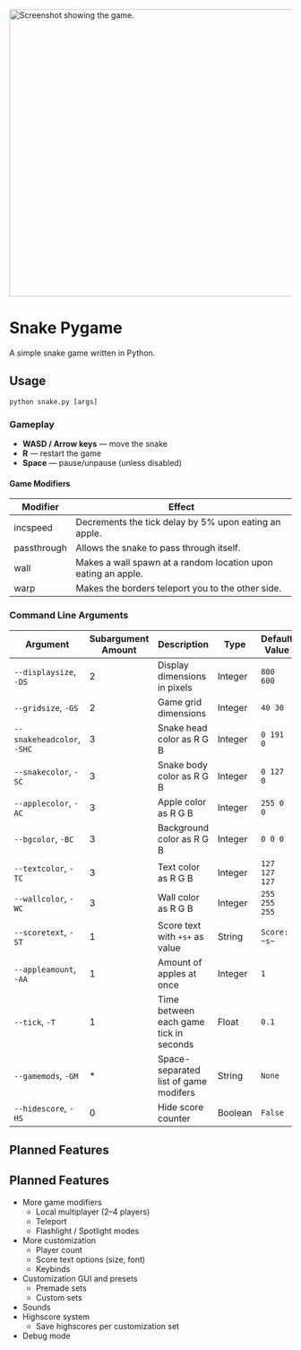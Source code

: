 <img width="512" alt="Screenshot showing the game." src="https://github.com/user-attachments/assets/d35c09bf-fa54-47f5-9e36-3511b58303df" />

# Snake Pygame
A simple snake game written in Python.

## Usage
```
python snake.py [args]
```

### Gameplay
- **WASD / Arrow keys** — move the snake
- **R** — restart the game
- **Space** — pause/unpause (unless disabled) 

#### Game Modifiers
|Modifier|Effect|
|-|-|
|incspeed|Decrements the tick delay by 5% upon eating an apple.|
|passthrough|Allows the snake to pass through itself.|
|wall|Makes a wall spawn at a random location upon eating an apple.|
|warp|Makes the borders teleport you to the other side.|

### Command Line Arguments
|Argument|Subargument Amount|Description|Type|Default Value|
|-|-|-|-|-|
|`--displaysize`, `-DS`|2|Display dimensions in pixels|Integer|`800 600`|
|`--gridsize`, `-GS`|2|Game grid dimensions|Integer|`40 30`|
|`--snakeheadcolor`, `-SHC`|3|Snake head color as R G B|Integer|`0 191 0`|
|`--snakecolor`, `-SC`|3|Snake body color as R G B|Integer|`0 127 0`|
|`--applecolor`, `-AC`|3|Apple color as R G B|Integer|`255 0 0`|
|`--bgcolor`, `-BC`|3|Background color as R G B|Integer|`0 0 0`|
|`--textcolor`, `-TC`|3|Text color as R G B|Integer|`127 127 127`|
|`--wallcolor`, `-WC`|3|Wall color as R G B|Integer|`255 255 255`|
|`--scoretext`, `-ST`|1|Score text with `+s+` as value|String|`Score: ~s~`|
|`--appleamount`, `-AA`|1|Amount of apples at once|Integer|`1`|
|`--tick`, `-T`|1|Time between each game tick in seconds|Float|`0.1`|
|`--gamemods`, `-GM`|*|Space-separated list of game modifers|String|`None`|
|`--hidescore`, `-HS`|0|Hide score counter|Boolean|`False`|

## Planned Features
## Planned Features
- More game modifiers
  - Local multiplayer (2–4 players)
  - Teleport
  - Flashlight / Spotlight modes
- More customization
  - Player count
  - Score text options (size, font)
  - Keybinds
- Customization GUI and presets
  - Premade sets
  - Custom sets
- Sounds
- Highscore system
  - Save highscores per customization set
- Debug mode
